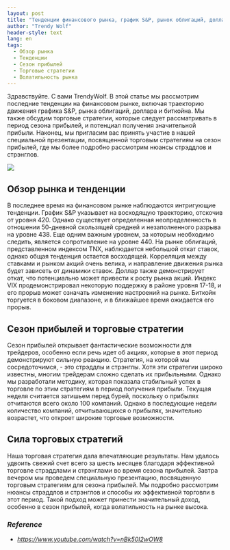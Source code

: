 ```yaml
---
layout: post
title: "Тенденции финансового рынка, график S&P, рынок облигаций, доллар и биткойн"
author: "Trendy Wolf"
header-style: text
lang: en
tags:
  - Обзор рынка
  - Тенденции
  - Сезон прибылей
  - Торговые стратегии
  - Волатильность рынка
---
```


Здравствуйте. С вами TrendyWolf. В этой статье мы рассмотрим последние тенденции на финансовом рынке, включая траекторию движения графика S&P, рынка облигаций, доллара и биткойна. Мы также обсудим торговые стратегии, которые следует рассматривать в период сезона прибылей, и потенциал получения значительной прибыли. Наконец, мы пригласим вас принять участие в нашей специальной презентации, посвященной торговым стратегиям на сезон прибылей, где мы более подробно рассмотрим нюансы стрэддлов и стрэнглов.

<img
    src="https://i.ytimg.com/vi/nBk50I2wOW8/hqdefault.jpg"
/>


## Обзор рынка и тенденции
В последнее время на финансовом рынке наблюдаются интригующие тенденции. График S&P указывает на восходящую траекторию, отскочив от уровня 420. Однако существует определенная неопределенность в отношении 50-дневной скользящей средней и незаполненного разрыва на уровне 438. Еще одним важным уровнем, за которым необходимо следить, является сопротивление на уровне 440. На рынке облигаций, представленном индексом TNX, наблюдается небольшой откат ставок, однако общая тенденция остается восходящей. Корреляция между ставками и рынком акций очень велика, и направление движения рынка будет зависеть от динамики ставок. Доллар также демонстрирует откат, что потенциально может привести к росту рынка акций. Индекс VIX продемонстрировал некоторую поддержку в районе уровня 17-18, и его прорыв может означать изменение настроений на рынке. Биткойн торгуется в боковом диапазоне, и в ближайшее время ожидается его прорыв.

## Сезон прибылей и торговые стратегии
Сезон прибылей открывает фантастические возможности для трейдеров, особенно если речь идет об акциях, которые в этот период демонстрируют сильную реакцию. Стратегия, на которой мы сосредоточимся, - это стрэддлы и стрэнглы. Хотя эти стратегии широко известны, многим трейдерам сложно сделать их прибыльными. Однако мы разработали методику, которая показала стабильный успех в торговле по этим стратегиям в период получения прибыли. Текущая неделя считается затишьем перед бурей, поскольку о прибылях отчитаются всего около 100 компаний. Однако в последующие недели количество компаний, отчитывающихся о прибылях, значительно возрастет, что откроет широкие торговые возможности.

## Сила торговых стратегий
Наша торговая стратегия дала впечатляющие результаты. Нам удалось удвоить свежий счет всего за шесть месяцев благодаря эффективной торговле стрэддлами и стрэнглами во время сезона прибылей. Завтра вечером мы проведем специальную презентацию, посвященную торговым стратегиям для сезона прибылей. Мы подробно рассмотрим нюансы стрэддлов и стрэнглов и способы их эффективной торговли в этот период. Такой подход может принести значительный доход, особенно в сезон прибылей, когда волатильность на рынке высока.


### _Reference_
- _https://www.youtube.com/watch?v=nBk50I2wOW8_

